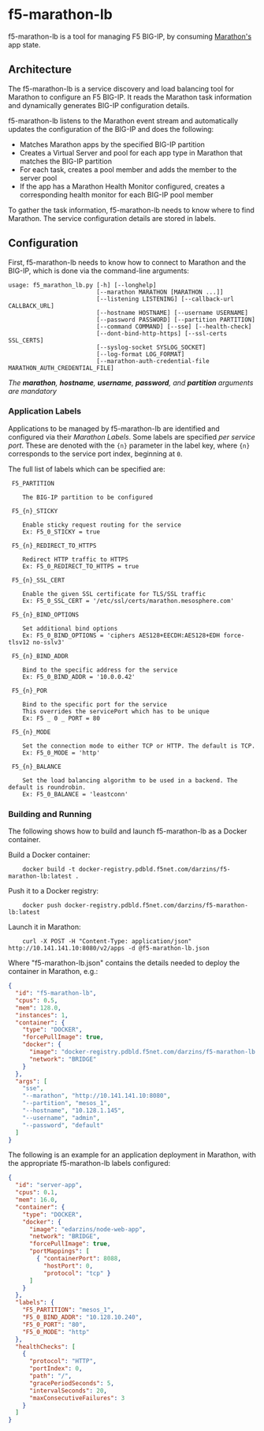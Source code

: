 # f5-marathon-lb
f5-marathon-lb is a tool for managing F5 BIG-IP, by consuming [Marathon's](https://github.com/mesosphere/marathon) app state.

## Architecture
The f5-marathon-lb is a service discovery and load balancing tool for Marathon to configure an F5 BIG-IP. It reads the Marathon task information and dynamically generates BIG-IP configuration details.  

f5-marathon-lb listens to the Marathon event stream and automatically updates the configuration of the BIG-IP and does the following: 

 - Matches Marathon apps by the specified BIG-IP partition
 - Creates a Virtual Server and pool for each app type in Marathon that matches the BIG-IP partition
 - For each task, creates a pool member and adds the member to the server pool 
 - If the app has a Marathon Health Monitor configured, creates a corresponding health monitor for each BIG-IP pool member 

To gather the task information, f5-marathon-lb needs to know where to find Marathon. The service configuration details are stored in labels.  

## Configuration

First, f5-marathon-lb needs to know how to connect to Marathon and the BIG-IP, which is done via the command-line arguments:


```console
usage: f5_marathon_lb.py [-h] [--longhelp]
                         [--marathon MARATHON [MARATHON ...]]
                         [--listening LISTENING] [--callback-url CALLBACK_URL]
                         [--hostname HOSTNAME] [--username USERNAME]
                         [--password PASSWORD] [--partition PARTITION]
                         [--command COMMAND] [--sse] [--health-check]
                         [--dont-bind-http-https] [--ssl-certs SSL_CERTS]
                         [--syslog-socket SYSLOG_SOCKET]
                         [--log-format LOG_FORMAT]
                         [--marathon-auth-credential-file MARATHON_AUTH_CREDENTIAL_FILE]
```

_The **marathon**, **hostname**, **username**, **password**, and **partition** arguments are mandatory_

### Application Labels

Applications to be managed by f5-marathon-lb are identified and configured via their _Marathon Labels_. Some labels are specified _per service port_. These are denoted with the `{n}` parameter in the label key, where `{n}` corresponds to the service port index, beginning at `0`.

The full list of labels which can be specified are:

```
 F5_PARTITION

    The BIG-IP partition to be configured

 F5_{n}_STICKY

    Enable sticky request routing for the service
    Ex: F5_0_STICKY = true

 F5_{n}_REDIRECT_TO_HTTPS

    Redirect HTTP traffic to HTTPS
    Ex: F5_0_REDIRECT_TO_HTTPS = true

 F5_{n}_SSL_CERT

    Enable the given SSL certificate for TLS/SSL traffic
    Ex: F5_0_SSL_CERT = '/etc/ssl/certs/marathon.mesosphere.com'

 F5_{n}_BIND_OPTIONS

    Set additional bind options
    Ex: F5_0_BIND_OPTIONS = 'ciphers AES128+EECDH:AES128+EDH force-tlsv12 no-sslv3'

 F5_{n}_BIND_ADDR

    Bind to the specific address for the service
    Ex: F5_0_BIND_ADDR = '10.0.0.42'

 F5_{n}_POR

    Bind to the specific port for the service
    This overrides the servicePort which has to be unique
    Ex: F5 _ 0 _ PORT = 80

 F5_{n}_MODE

    Set the connection mode to either TCP or HTTP. The default is TCP.
    Ex: F5_0_MODE = 'http'

 F5_{n}_BALANCE

    Set the load balancing algorithm to be used in a backend. The default is roundrobin.
    Ex: F5_0_BALANCE = 'leastconn'
```

### Building and Running

The following shows how to build and launch f5-marathon-lb as a Docker container. 

Build a Docker container:

```console
    docker build -t docker-registry.pdbld.f5net.com/darzins/f5-marathon-lb:latest .
```

Push it to a Docker registry:

```console
    docker push docker-registry.pdbld.f5net.com/darzins/f5-marathon-lb:latest
```

Launch it in Marathon:

```console
    curl -X POST -H "Content-Type: application/json" http://10.141.141.10:8080/v2/apps -d @f5-marathon-lb.json
```

Where "f5-marathon-lb.json" contains the details needed to deploy the container in Marathon, e.g.:

```json
{
  "id": "f5-marathon-lb",
  "cpus": 0.5,
  "mem": 128.0,
  "instances": 1,
  "container": {
    "type": "DOCKER",
    "forcePullImage": true,
    "docker": {
      "image": "docker-registry.pdbld.f5net.com/darzins/f5-marathon-lb:latest",
      "network": "BRIDGE"
    }
  },
  "args": [
    "sse",
    "--marathon", "http://10.141.141.10:8080",
    "--partition", "mesos_1",
    "--hostname", "10.128.1.145",
    "--username", "admin",
    "--password", "default"
  ]
}
```

The following is an example for an application deployment in Marathon, with the appropriate f5-marathon-lb labels configured:    

```json
{
  "id": "server-app",
  "cpus": 0.1,
  "mem": 16.0,
  "container": {
    "type": "DOCKER",
    "docker": {
      "image": "edarzins/node-web-app",
      "network": "BRIDGE",
      "forcePullImage": true,
      "portMappings": [
        { "containerPort": 8088,
          "hostPort": 0,
          "protocol": "tcp" }
      ]
    }
  },
  "labels": {
    "F5_PARTITION": "mesos_1",
    "F5_0_BIND_ADDR": "10.128.10.240",
    "F5_0_PORT": "80",
    "F5_0_MODE": "http"
  },
  "healthChecks": [
    {
      "protocol": "HTTP",
      "portIndex": 0,
      "path": "/",
      "gracePeriodSeconds": 5,
      "intervalSeconds": 20,
      "maxConsecutiveFailures": 3
    }
  ]
}
```
